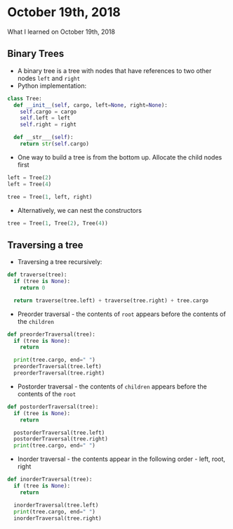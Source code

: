 # October 19th, 2018
What I learned on October 19th, 2018

## Binary Trees
* A binary tree is a tree with nodes that have references to two other nodes ```left```
and ```right```
* Python implementation:

```Python
class Tree:
  def __init__(self, cargo, left=None, right=None):
    self.cargo = cargo
    self.left = left
    self.right = right

  def __str___(self):
    return str(self.cargo)
```

* One way to build a tree is from the bottom up. Allocate the child nodes first

```Python
left = Tree(2)
left = Tree(4)

tree = Tree(1, left, right)
```

* Alternatively, we can nest the constructors

```python
tree = Tree(1, Tree(2), Tree(4))
```

## Traversing a tree
* Traversing a tree recursively:

```python
def traverse(tree):
  if (tree is None):
    return 0

  return traverse(tree.left) + traverse(tree.right) + tree.cargo
```

* Preorder traversal - the contents of ```root``` appears before the contents of
the ```children```

```python
def preorderTraversal(tree):
  if (tree is None):
    return

  print(tree.cargo, end=" ")
  preorderTraversal(tree.left)
  preorderTraversal(tree.right)
```

* Postorder traversal - the contents of ```children``` appears before the
contents of the ```root```

```python
def postorderTraversal(tree):
  if (tree is None):
    return

  postorderTraversal(tree.left)
  postorderTraversal(tree.right)
  print(tree.cargo, end=" ")
```

* Inorder traversal - the contents appear in the following order - left, root, right

```python
def inorderTraversal(tree):
  if (tree is None):
    return

  inorderTraversal(tree.left)
  print(tree.cargo, end=" ")
  inorderTraversal(tree.right)
```
